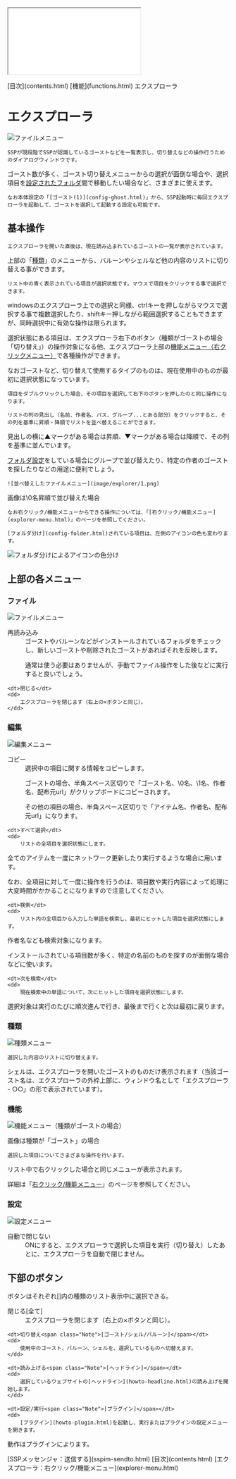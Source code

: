 <?xml version="1.0" encoding="UTF-8"?>
<!DOCTYPE.html PUBLIC "-//W3C//DTD XHTML 1.0 Frameset//EN" "http://www.w3.org/TR/.htmll1/DTD/.html1-frameset.dtd">
<html xmlns="http://www.w3.org/1999/xhtml" lang="ja" xml:lang="ja">
<head>
  <meta http-equiv="content-type" content="text/html; charset=UTF-8" />
  <meta http-equiv="content-style-type" content="text/css" />
  <title>エクスプローラ</title>
  <link rel="stylesheet" type="text/css" href="about.css" />
</head>

<body>
<div id="sidebar">
	<iframe src="contents.html" name="sidebar">
		フレーム非対応の環境では以下の目次ページからご覧ください。

[目次](contents.html)
	</iframe>
</div>
<div id="text">
<div id="breadcrumb">
	<span class="Upper">[目次](contents.html)</span>
	<span class="Upper">[機能](functions.html)</span>
	エクスプローラ
</div>
<!-------------------------------------------------------------------------------------------------------------------------------->

# エクスプローラ

![ファイルメニュー](image/explorer/0.png)

	SSPが現段階でSSPが認識しているゴーストなどを一覧表示し、切り替えなどの操作行うためのダイアログウィンドウです。

ゴースト数が多く、ゴースト切り替えメニューからの選択が面倒な場合や、選択項目を[設定されたフォルダ](config-folder.html)間で移動したい場合など、さまざまに使えます。

	なお本体設定の「[ゴースト(1)](config-ghost.html)」から、SSP起動時に毎回エクスプローラを起動して、ゴーストを選択して起動する設定も可能です。

## 基本操作

	エクスプローラを開いた直後は、現在読み込まれているゴーストの一覧が表示されています。

上部の「[種類](#chapter2-3)」のメニューから、バルーンやシェルなど他の内容のリストに切り替える事ができます。

	リスト中の青く表示されている項目が選択状態です。マウスで項目をクリックする事で選択できます。

windowsのエクスプローラ上での選択と同様、ctrlキーを押しながらマウスで選択する事で複数選択したり、shiftキー押しながら範囲選択することもできますが、同時選択中に有効な操作は限られます。

選択状態にある項目は、エクスプローラ右下のボタン（種類がゴーストの場合「切り替え」）の操作対象になる他、エクスプローラ上部の[機能メニュー（右クリックメニュー）](explorer-menu.html)で各種操作ができます。

なおゴーストなど、切り替えて使用するタイプのものは、現在使用中のものが最初に選択状態になっています。

	項目をダブルクリックした場合、その項目を選択して右下のボタンを押したのと同じ操作になります。

	リストの列の見出し（名前、作者名、パス、グループ...とある部分）をクリックすると、その列を基準に昇順・降順でリストを並べ替えることができます。

見出しの横に▲マークがある場合は昇順、▼マークがある場合は降順で、その列を基準に並んでいます。

[フォルダ設定](config-folder.html)をしている場合にグループで並び替えたり、特定の作者のゴーストを探したりなどの用途に便利でしょう。

	![並べ替えしたファイルメニュー](image/explorer/1.png)

画像は\0名昇順で並び替えた場合

	なお右クリック/機能メニューからできる操作については、「[右クリック/機能メニュー](explorer-menu.html)」のページを参照してください。

	[フォルダ分け](config-folder.html)されている項目は、左側のアイコンの色も変わります。

![フォルダ分けによるアイコンの色分け](image/explorer/2.png)

## 上部の各メニュー

### ファイル

![ファイルメニュー](image/explorer/3.png)
<dl>
	<dt>再読み込み</dt>
	<dd>
		ゴーストやバルーンなどがインストールされているフォルダをチェックし、新しいゴーストや削除されたゴーストがあればそれを反映します。

通常は使う必要はありませんが、手動でファイル操作をした後などに実行すると良いでしょう。
	</dd>

	<dt>閉じる</dt>
	<dd>
		エクスプローラを閉じます（右上の×ボタンと同じ）。
	</dd>
</dl>

### 編集

![編集メニュー](image/explorer/4.png)
<dl>
	<dt>コピー</dt>
	<dd>
		選択中の項目に関する情報をコピーします。

ゴーストの場合、半角スペース区切りで「ゴースト名、\0名、\1名、作者名、配布元url」がクリップボードにコピーされます。

その他の項目の場合、半角スペース区切りで「アイテム名、作者名、配布元url」になります。
	</dd>

	<dt>すべて選択</dt>
	<dd>
		リストの全項目を選択状態にします。

全てのアイテムを一度にネットワーク更新したり実行するような場合に用います。

なお、全項目に対して一度に操作を行うのは、項目数や実行内容によって処理に大変時間がかかることになりますので注意してください。
	</dd>

	<dt>検索</dt>
	<dd>
		リスト内の全項目から入力した単語を検索し、最初にヒットした項目を選択状態にします。

作者名なども検索対象になります。

インストールされている項目数が多く、特定の名前のものを探すのが面倒な場合などに使います。
	</dd>

	<dt>次を検索</dt>
	<dd>
		現在検索中の単語について、次にヒットした項目を選択状態にします。

選択対象は実行のたびに順次進んで行き、最後まで行くと次は最初に戻ります。
	</dd>
</dl>

### 種類

![種類メニュー](image/explorer/5.png)

	選択した内容のリストに切り替えます。

シェルは、エクスプローラを開いたゴーストのものだけ表示されます（当該ゴースト名は、エクスプローラの外枠上部に、ウィンドウ名として「エクスプローラ - ○○」の形で表示されています）。

### 機能

![機能メニュー（種類がゴーストの場合）](image/explorer/6.png)

画像は種類が「ゴースト」の場合

	選択した項目についてさまざまな操作を行います。

リスト中で右クリックした場合と同じメニューが表示されます。

詳細は「[右クリック/機能メニュー](explorer-menu.html)」のページを参照してください。

### 設定

![設定メニュー](image/explorer/7.png)
<dl>
	<dt>自動で閉じない</dt>
	<dd>
		ONにすると、エクスプローラで選択した項目を実行（切り替え）したあとに、エクスプローラを自動で閉じません。
	</dd>
</dl>

## 下部のボタン

ボタンはそれぞれ[]内の種類のリスト表示中に選択できる。

<dl>
	<dt>閉じる<span class="Note">[全て]</span></dt>
	<dd>
		エクスプローラを閉じます（右上の×ボタンと同じ）。
	</dd>

	<dt>切り替え<span class="Note">[ゴースト/シェル/バルーン]</span></dt>
	<dd>
		使用中のゴースト、バルーン、シェルを、選択しているものへ切替えます。
	</dd>

	<dt>読み上げる<span class="Note">[ヘッドライン]</span></dt>
	<dd>
		選択しているウェブサイトの[ヘッドライン](howto-headline.html)の読み上げを開始します。
	</dd>

	<dt>設定/実行<span class="Note">[プラグイン]</span></dt>
	<dd>
		[プラグイン](howto-plugin.html)を起動し、実行またはプラグインの設定メニューを開きます。

動作はプラグインによります。
	</dd>
</dl>

<!-------------------------------------------------------------------------------------------------------------------------------->
<div id="navigation">
	<span class="Prev">[SSPメッセンジャ：送信する](sspim-sendto.html)</span>
	<span class="Return">[目次](contents.html)</span>
	<span class="Next">[エクスプローラ：右クリック/機能メニュー](explorer-menu.html)</span>
</div>
</div>
</body>

</html>